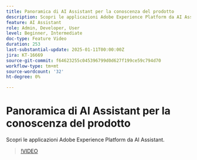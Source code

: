 ```yaml
---
title: Panoramica di AI Assistant per la conoscenza del prodotto
description: Scopri le applicazioni Adobe Experience Platform da AI Assistant.
feature: AI Assistant
role: Admin, Developer, User
level: Beginner, Intermediate
doc-type: Feature Video
duration: 253
last-substantial-update: 2025-01-11T00:00:00Z
jira: KT-16669
source-git-commit: f64623255c045396799d0d627f199ce59c794d70
workflow-type: tm+mt
source-wordcount: '32'
ht-degree: 0%

---
```



# Panoramica di AI Assistant per la conoscenza del prodotto

Scopri le applicazioni Adobe Experience Platform da AI Assistant.

>[!VIDEO](https://video.tv.adobe.com/v/3441024/?learn=on&enablevpops)
